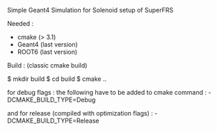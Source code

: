 Simple Geant4 Simulation for Solenoid setup of SuperFRS

Needed : 
* cmake (> 3.1)
* Geant4 (last version)
* ROOT6 (last version)

Build : (classic cmake build)

$ mkdir build
$ cd build
$ cmake ..

for debug flags : the following have to be added to cmake command :
-DCMAKE_BUILD_TYPE=Debug

and for release (compiled with optimization flags) :
-DCMAKE_BUILD_TYPE=Release